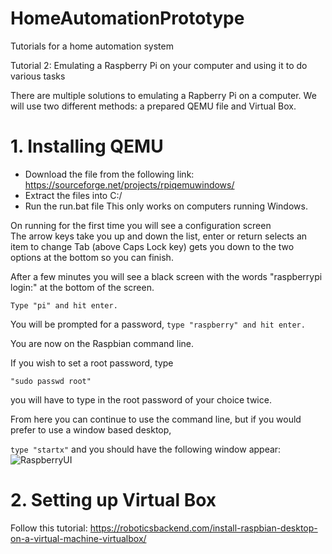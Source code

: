 # HomeAutomationPrototype
Tutorials for a home automation system

Tutorial 2: Emulating a Raspberry Pi on your computer and using it to do various tasks

There are multiple solutions to emulating a Rapberry Pi on a computer. We will use two different methods: a prepared QEMU file and Virtual Box.

# 1. Installing QEMU
- Download the file from the following link: https://sourceforge.net/projects/rpiqemuwindows/ 
- Extract the files into C:/
- Run the run.bat file
This only works on computers running Windows.

On running for the first time you will see a configuration screen  
The arrow keys take you up and down the list, enter or return selects an item to change
Tab (above Caps Lock key) gets you down to the two options at the bottom so you can finish.

After a few minutes you will see a black screen with the words "raspberrypi login:"  at the bottom of the screen. 

``` Type "pi" and hit enter. ```

You will be prompted for a password, 
``` type "raspberry" and hit enter. ```

You are now on the Raspbian command line.

If you wish to set a root password, type

``` "sudo passwd root" ```

you will have to type in the root password of your choice twice.

From here you can continue to use the command line, but if you would prefer to use a window based desktop,

``` type "startx" ``` 
and you should have the following window appear:
![RaspberryUI](https://user-images.githubusercontent.com/71849675/221509913-16800139-a48f-456e-aba3-9450b3d5104f.png)


# 2. Setting up Virtual Box 

Follow this tutorial: https://roboticsbackend.com/install-raspbian-desktop-on-a-virtual-machine-virtualbox/

